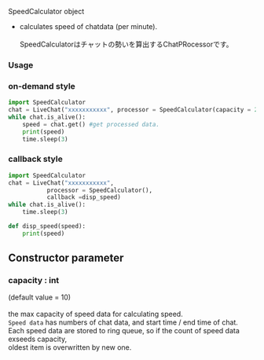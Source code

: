 SpeedCalculator object
+ calculates speed of chatdata (per minute).<br><br>
SpeedCalculatorはチャットの勢いを算出するChatPRocessorです。<br>
### Usage
### on-demand style
```python
import SpeedCalculator
chat = LiveChat("xxxxxxxxxxx", processor = SpeedCalculator(capacity = 20)) 
while chat.is_alive():
    speed = chat.get() #get processed data.
    print(speed)
    time.sleep(3)
```
### callback style
```python
import SpeedCalculator
chat = LiveChat("xxxxxxxxxxx", 
           processor = SpeedCalculator(), 
           callback =disp_speed) 
while chat.is_alive():
    time.sleep(3)

def disp_speed(speed):
    print(speed)
```



## Constructor parameter 
### capacity : int
(default value = 10) <br>
 <br>
the max capacity of speed data for calculating speed. <br>
`Speed data` has numbers of chat data, and start time / end time of chat. <br>
Each speed data are stored to ring queue, so if the count of speed data  exseeds capacity, <br>
oldest item is overwritten by new one.


